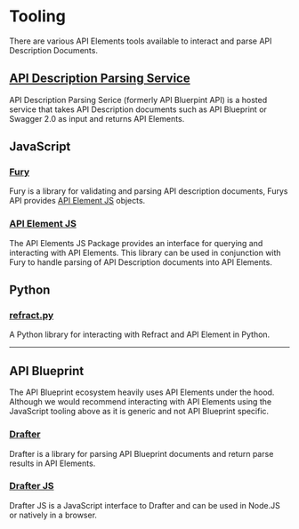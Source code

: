 # Tooling

There are various API Elements tools available to interact and parse API
Description Documents.

## [API Description Parsing Service](http://docs.apiblueprintapi.apiary.io/#reference)

API Description Parsing Serice (formerly API Bluerpint API) is a hosted service
that takes API Description documents such as API Blueprint or Swagger 2.0 as
input and returns API Elements.

## JavaScript

### [Fury](https://github.com/apiaryio/fury.js)

Fury is a library for validating and parsing API description documents, Furys
API provides [API Element JS](https://api-elements-js.readthedocs.io/) objects.

### [API Element JS](https://api-elements-js.readthedocs.io/)

The API Elements JS Package provides an interface for querying and interacting
with API Elements. This library can be used in conjunction with Fury to handle
parsing of API Description documents into API Elements.

## Python

### [refract.py](https://github.com/kylef/refract.py)

A Python library for interacting with Refract and API Element in Python.

---

## API Blueprint

The API Blueprint ecosystem heavily uses API Elements under the hood. Although
we would recommend interacting with API Elements using the JavaScript tooling
above as it is generic and not API Blueprint specific.

### [Drafter](https://github.com/apiaryio/drafter)

Drafter is a library for parsing API Blueprint documents and return parse results in API Elements.

### [Drafter JS](https://github.com/apiaryio/drafter-npm)

Drafter JS is a JavaScript interface to Drafter and can be used in Node.JS or natively in a browser.
